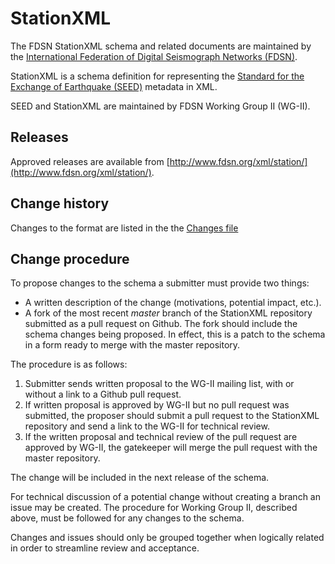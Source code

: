 # StationXML
The FDSN StationXML schema and related documents are maintained
by the [International Federation of Digital Seismograph Networks (FDSN)](http://www.fdsn.org/).

StationXML is a schema definition for representing the [Standard for the Exchange of Earthquake (SEED)](http://www.fdsn.org/seed_manual/SEEDManual_V2.4.pdf) metadata in XML.

SEED and StationXML are maintained by FDSN Working Group II (WG-II).

## Releases

Approved releases are available from [http://www.fdsn.org/xml/station/](http://www.fdsn.org/xml/station/).

## Change history

Changes to the format are listed in the the [Changes file](Changes.md)

## Change procedure

To propose changes to the schema a submitter must provide two things:

* A written description of the change (motivations, potential impact, etc.).
* A fork of the most recent *master* branch of the StationXML repository submitted as a pull request on Github.  The fork should include the schema changes being proposed.  In effect, this is a patch to the schema in a form ready to merge with the master repository.

The procedure is as follows:

1. Submitter sends written proposal to the WG-II mailing list, with or without a link to a Github pull request.
2. If written proposal is approved by WG-II but no pull request was submitted, the proposer should submit a pull request to the StationXML repository and send a link to the WG-II for technical review.
3. If the written proposal and technical review of the pull request are approved by WG-II, the gatekeeper will merge the pull request with the master repository.

The change will be included in the next release of the schema.

For technical discussion of a potential change without creating a
branch an issue may be created.  The procedure for Working Group II,
described above, must be followed for any changes to the schema.

Changes and issues should only be grouped together when logically
related in order to streamline review and acceptance.
